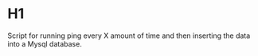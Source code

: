 # H1
Script for running ping every X amount of time and then inserting the data 
into a Mysql database.
